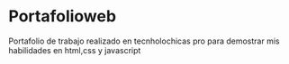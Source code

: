 # Portafolioweb
Portafolio de trabajo realizado en tecnholochicas pro para demostrar mis habilidades en html,css y javascript
